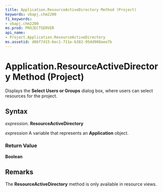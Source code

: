 ```yaml
---
title: Application.ResourceActiveDirectory Method (Project)
keywords: vbapj.chm2200
f1_keywords:
- vbapj.chm2200
ms.prod: PROJECTSERVER
api_name:
- Project.Application.ResourceActiveDirectory
ms.assetid: d86f7d15-6ec1-711e-b382-95dd908aee7b
---
```



# Application.ResourceActiveDirectory Method (Project)

Displays the  **Select Users or Groups** dialog box, where users can select resources for the project.


## Syntax

 _expression_. **ResourceActiveDirectory**

 _expression_ A variable that represents an **Application** object.


### Return Value

 **Boolean**


## Remarks

The  **ResourceActiveDirectory** method is only available in resource views.



